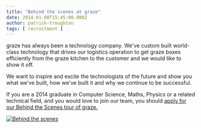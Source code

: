 ```yaml
---
title: "Behind the scenes at graze"
date: 2014-01-08T15:45:00.000Z
author: patrick-troughton
tags: [ recruitment ]
---
```


graze has always been a technology company. We've custom built world-class technology that drives our logistics operation to get graze boxes efficiently from the graze kitchen to the customer and we would like to show it off.

We want to inspire and excite the technologists of the future and show you what we've built, how we've built it and why we continue to be successful.

If you are a 2014 graduate in Computer Science, Maths, Physics or a related technical field, and you would love to join our team, you should [apply for our Behind the Scenes tour of graze.](http://www.graze.com/behind-the-scenes)

[![Behind the scenes](https://cdn.graze.com/static/1389201021/images/graze/en/jobs/openDayBanner.jpg "Behind the scenes")](http://www.graze.com/behind-the-scenes)

